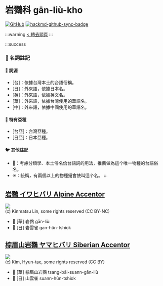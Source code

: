 # 岩鷚科 gān-liù-kho

[![GitHub](https://img.shields.io/badge/GitHub-black?logo=github)](https://github.com/siansiansu/tsiau-a-e-mia)
[![hackmd-github-sync-badge](https://hackmd.io/wPRv2E0BRsue2hShkHS1gQ/badge)](https://hackmd.io/wPRv2E0BRsue2hShkHS1gQ)

:::warning
[< 轉去頭頁](https://hackmd.io/@siansiansu/Hy4VzNvha)
:::

:::success
### 📖 名詞註記

#### 📎 詞源

- [台]：依據台灣本土的台語俗稱。
- [日]：外來語，依據日本名。
- [英]：外來語，依據英文名。
- [華]：外來語，依據台灣使用的華語名。
- [中]：外來語，依據中國使用的華語名。

#### 🎏 特有亞種

- [台亞]：台灣亞種。
- [日亞]：日本亞種。

#### 🐦 其他註記

- 🎯：考慮分類學、本土俗名佮台語詞的用法，推薦做為這个唯一物種的台語俗名。
- ✳️：統稱，有兩個以上的物種攏會使叫這个名。
:::

## [岩鷚 イワヒバリ Alpine Accentor](https://ebird.org/species/alpacc1)

![](https://inaturalist-open-data.s3.amazonaws.com/photos/43962743/medium.jpg)
<br/>
(c) Kinmatsu Lin, some rights reserved (CC BY-NC)

- 🎯 [華] 岩鷚 gān-liù
- 🎯 [日] 岩雲雀 gān-hûn-tshiok

## [棕眉山岩鷚 ヤマヒバリ Siberian Accentor](https://ebird.org/species/sibacc)

![](https://inaturalist-open-data.s3.amazonaws.com/photos/2743860/medium.jpg)
<br/>
(c) Kim, Hyun-tae, some rights reserved (CC BY)

- 🎯 [華] 棕眉山岩鷚 tsang-bâi-suann-gān-liù
- 🎯 [日] 山雲雀 suann-hûn-tshiok
